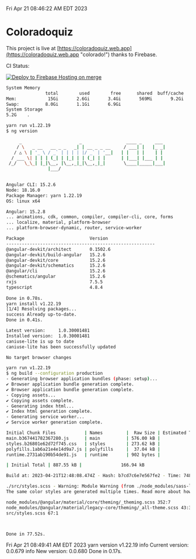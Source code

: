Fri Apr 21 08:46:22 AM EDT 2023

# Coloradoquiz


This project is live at [https://coloradoquiz.web.app](https://coloradoquiz.web.app "colorado!") thanks to Firebase.

CI Status: 

[![Deploy to Firebase Hosting on merge](https://github.com/teamkushal/coloradoquiz/actions/workflows/firebase-hosting-merge.yml/badge.svg)](https://github.com/teamkushal/coloradoquiz/actions/workflows/firebase-hosting-merge.yml)

```bash
System Memory
               total        used        free      shared  buff/cache   available
Mem:            15Gi       2.6Gi       3.4Gi       569Mi       9.2Gi        11Gi
Swap:          8.0Gi       1.1Gi       6.9Gi
System Storage
5.2G	.
```
```bash
yarn run v1.22.19
$ ng version

     _                      _                 ____ _     ___
    / \   _ __   __ _ _   _| | __ _ _ __     / ___| |   |_ _|
   / △ \ | '_ \ / _` | | | | |/ _` | '__|   | |   | |    | |
  / ___ \| | | | (_| | |_| | | (_| | |      | |___| |___ | |
 /_/   \_\_| |_|\__, |\__,_|_|\__,_|_|       \____|_____|___|
                |___/
    

Angular CLI: 15.2.6
Node: 18.16.0
Package Manager: yarn 1.22.19
OS: linux x64

Angular: 15.2.8
... animations, cdk, common, compiler, compiler-cli, core, forms
... localize, material, platform-browser
... platform-browser-dynamic, router, service-worker

Package                         Version
---------------------------------------------------------
@angular-devkit/architect       0.1502.6
@angular-devkit/build-angular   15.2.6
@angular-devkit/core            15.2.6
@angular-devkit/schematics      15.2.6
@angular/cli                    15.2.6
@schematics/angular             15.2.6
rxjs                            7.5.5
typescript                      4.8.4
    
Done in 0.78s.
yarn install v1.22.19
[1/4] Resolving packages...
success Already up-to-date.
Done in 0.41s.
```
```bash
Latest version:     1.0.30001481
Installed version:  1.0.30001481
caniuse-lite is up to date
caniuse-lite has been successfully updated

No target browser changes
```
```bash
yarn run v1.22.19
$ ng build --configuration production
- Generating browser application bundles (phase: setup)...
✔ Browser application bundle generation complete.
✔ Browser application bundle generation complete.
- Copying assets...
✔ Copying assets complete.
- Generating index html...
✔ Index html generation complete.
- Generating service worker...
✔ Service worker generation complete.

Initial Chunk Files           | Names         |  Raw Size | Estimated Transfer Size
main.b367441782367280.js      | main          | 576.00 kB |               136.61 kB
styles.b26801e62d72f745.css   | styles        | 273.62 kB |                18.02 kB
polyfills.1ab6a21e4e14d9a7.js | polyfills     |  37.04 kB |                11.81 kB
runtime.2731ab190b54de91.js   | runtime       | 902 bytes |               517 bytes

| Initial Total | 887.55 kB |               166.94 kB

Build at: 2023-04-21T12:48:08.474Z - Hash: b7cd7c6e7e567fe2 - Time: 74820ms

./src/styles.scss - Warning: Module Warning (from ./node_modules/sass-loader/dist/cjs.js):
The same color styles are generated multiple times. Read more about how style duplication can be avoided in a dedicated guide. https://github.com/angular/components/blob/main/guides/duplicate-theming-styles.md

node_modules/@angular/material/core/theming/_theming.scss 352:7          private-check-duplicate-theme-styles()
node_modules/@angular/material/legacy-core/theming/_all-theme.scss 43:3  all-legacy-component-themes()
src/styles.scss 67:1                                                     root stylesheet



Done in 77.52s.
```
Fri Apr 21 08:49:41 AM EDT 2023
yarn version v1.22.19
info Current version: 0.0.679
info New version: 0.0.680
Done in 0.17s.
